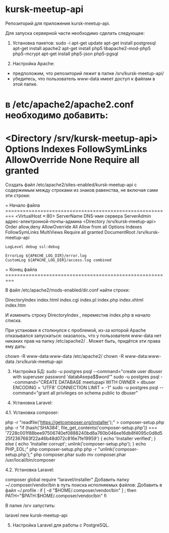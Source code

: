 # kursk-meetup-api
Репозиторий для приложения kursk-meetup-api.

Для запуска серверной части необходимо сделать следующее:

1. Установка пакетов:
sudo -i
apt-get update
apt-get install postgresql
apt-get install apache2
apt-get install php5 libapache2-mod-php5 php5-mcrypt 
apt-get install php5-json php5-pgsql

2. Настройка Apache:
  - предположим, что репозиторий лежит в папке /srv/kursk-meetup-api/
  - убедитесь, что пользователь www-data имеет доступ к файлам в этой папке.

в /etc/apache2/apache2.conf необходимо добавить:
==========================================================
<Directory /srv/kursk-meetup-api>
    Options Indexes FollowSymLinks
    AllowOverride None
    Require all granted
</Directory>
==========================================================

Создать файл /etc/apache2/sites-enabled/kursk-meetup-api с содержимым между 
строками из знаков равенства, не включая сами эти строки:

= Начало файла =========================================================
<VirtualHost *:80>
    ServerName DNS-имя сервера
    ServerAdmin адрес-электронной-почты-админа
     <Directory /srv/kursk-meetup-api>
         Order allow,deny
         AllowOverride All
         Allow from all
         Options Indexes FollowSymLinks MultiViews
         Require all granted
     </Directory>
    DocumentRoot /srv/kursk-meetup-api

    LogLevel debug ssl:debug

    ErrorLog ${APACHE_LOG_DIR}/error.log
    CustomLog ${APACHE_LOG_DIR}/access.log combined
</VirtualHost>
= Конец файла =========================================================

В файл /etc/apache2/mods-enabled/dir.conf найти строки: 

<IfModule mod_dir.c>
    DirectoryIndex index.html index.cgi index.pl index.php index.xhtml index.htm
</IfModule>

И изменить строку DirectoryIndex , переместив index.php в начало списка.

При установке я столкнулся с проблемой, из-за которой Apache отказывался 
запускаться: оказалось, что у пользователя www-data нет никаких прав на папку
/etc/apache2/ . Может быть, придётся эти права ему дать:

chown -R www-data:www-data /etc/apache2/
chown -R www-data:www-data /srv/kursk-meetup-api

3. Настройка БД:
sudo -u postgres psql --command="create user dbuser with superuser password 'databAsepa$$word'"
sudo -u postgres psql --command="CREATE DATABASE meetupapi WITH OWNER = dbuser ENCODING = 'UTF8' CONNECTION LIMIT = -1"
sudo -u postgres psql --command="grant all privileges on schema public to dbuser"

4. Установка Laravel:

4.1. Установка composer:

php -r "readfile('https://getcomposer.org/installer');" > composer-setup.php
php -r "if (hash('SHA384', file_get_contents('composer-setup.php')) === '7228c001f88bee97506740ef0888240bd8a760b046ee16db8f4095c0d8d525f2367663f22a46b48d072c816e7fe19959') { echo 'Installer verified'; } else { echo 'Installer corrupt'; unlink('composer-setup.php'); } echo PHP_EOL;"
php composer-setup.php
php -r "unlink('composer-setup.php');"
php composer.phar
sudo mv composer.phar /usr/local/bin/composer

4.2. Установка Laravel:

composer global require "laravel/installer"
Добавить папку ~/.composer/vendor/bin в путь поиска исполняемых файлов:
Добавить в файл ~/.profile :
if [ -d "$HOME/.composer/vendor/bin" ] ; then
  PATH="$PATH:$HOME/.composer/vendor/bin"
fi

В папке /srv запустить:

laravel new kursk-meetup-api

5. Настройка Laravel для работы с PostgreSQL.

